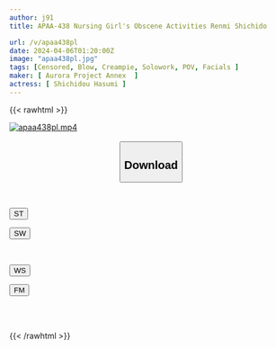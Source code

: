 ```yaml
---
author: j91
title: APAA-438 Nursing Girl's Obscene Activities Renmi Shichido

url: /v/apaa438pl
date: 2024-04-06T01:20:00Z
image: "apaa438pl.jpg"
tags: [Censored, Blow, Creampie, Solowork, POV, Facials	]
maker: [ Aurora Project Annex  ]
actress: [ Shichidou Hasumi ]
---
```



{{< rawhtml >}}

<div class="video" data-videoid="Va6Wza3qMRfKWx9">
    <a href="javascript:;">
        <img src="/v/apaa438pl/apaa438pl.jpg" width="WIDTH" height="HEIGHT" alt="apaa438pl.mp4" loading="lazy">
    </a>
</div>

<script type="text/javascript" src="https://j91.asia/asset/on-demand-st.js"></script>

<br>
  <link rel="stylesheet" href="https://j91.asia/asset/bs5.css">
  
  <center>
  <button class="btn btn-primary" type="button" data-bs-toggle="collapse" data-bs-target=".multi-collapse" aria-expanded="false" aria-controls="multiCollapseExample1 multiCollapseExample2"><h2>Download</h2></button></center>
</p>
<div class="row">
  <div class="col">
    <div class="collapse multi-collapse" id="multiCollapseExample1">
      <div class="card card-body">
	      	      <br>
<div class="buttons">  
<p><a href="https://streamtape.to/v/Va6Wza3qMRfKWx9" target="_blank"><button class="btn-hover color-3"><i class="fa fa-download"></i> ST</button></a></p>
<p><a href="https://asnwish.com/zegwfqu47as3" target="_blank"><button class="btn-hover color-2"><i class="fa fa-download"></i> SW</button></a></p></div>
    </div>
  </div>
</div>
  <div class="col">
    <div class="collapse multi-collapse" id="multiCollapseExample2">
      <div class="card card-body">
	      <br>
<div class="buttons">
<p><a href="https://wolfstream.tv/ivdvm6wzfall"><button class="btn-hover color-9"><i class="fa fa-download"></i> WS</button></a></p>
<p><a href="https://filemoon.sx/d/a87tr128vzux"><button class="btn-hover color-8"><i class="fa fa-download"></i> FM</button></a></p></div>
<br><br>
      </div>
    </div>
  </div>
</div>

{{< /rawhtml >}}